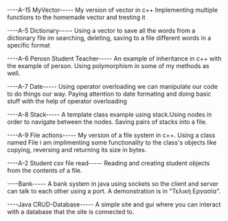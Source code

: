 ----Α-15 MyVector-----
My version of vector in c++
Implementing multiple functions to the homemade vector and tresting it


----Α-5 Dictionary-----
Using a vector to save all the words from a dictionary file im searching, deleting, saving to a file different words in a specific format


----Α-6 Perosn Student Teacher-----
An example of inheritance in c++ with the example of person.
Using polymorphism in some of my methods as well.


----Α-7 Date-----
Using operator overloading we can manipulate our code to do things our way.
Paying attention to date formating and doing basic stuff with the help of operator overloading


----Α-8 Stack-----
A template class example using stack.Using nodes in order to navigate between the nodes.
Saving pairs of stacks into a file.


----Α-9 File actions-----
My version of a file system in c++. Using a class named File i am implimenting some functionality to the class's objects like copying, reversing and returning its size in bytes.

----Α-2 Student csv file read-----
Reading and creating student objects from the contents of a file.


----Bank-----
A bank system in java using sockets so the client and server can talk to each other using a port. A demonstration is in "Τελική Εργασία".

----Java CRUD-Database-----
A simple site and gui where you can interact with a database that the site is connected to.







